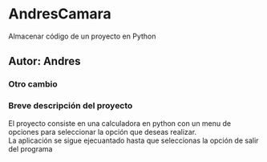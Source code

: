 # AndresCamara
Almacenar código de un proyecto en Python
## Autor: Andres
### Otro cambio

### Breve descripción del proyecto
El proyecto consiste en una calculadora en python con un menu de opciones para seleccionar la opción que deseas realizar.  
La aplicación se sigue ejecuantado hasta que seleccionas la opción de salir del programa


